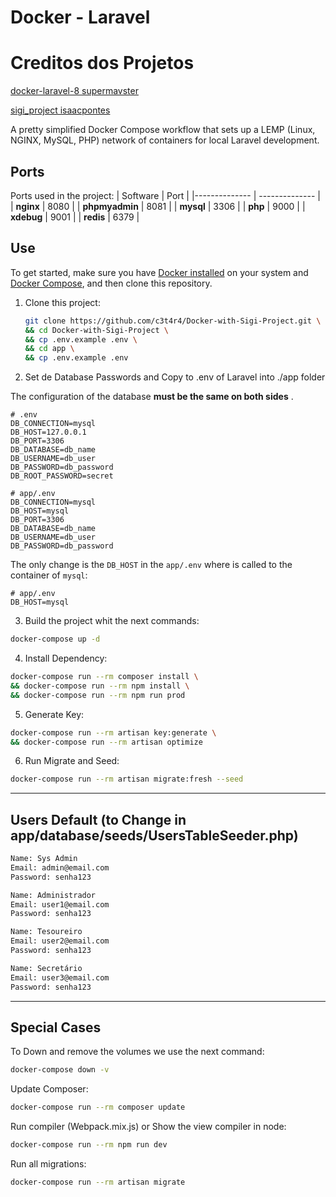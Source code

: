 # Docker - Laravel

# Creditos dos Projetos

[docker-laravel-8 supermavster](https://github.com/supermavster/docker-laravel-8)

[sigi_project isaacpontes](https://github.com/isaacpontes/sigi_project)

A pretty simplified Docker Compose workflow that sets up a LEMP (Linux, NGINX, MySQL, PHP) network of containers for local Laravel development.

## Ports

Ports used in the project:
| Software | Port |
|-------------- | -------------- |
| **nginx** | 8080 |
| **phpmyadmin** | 8081 |
| **mysql** | 3306 |
| **php** | 9000 |
| **xdebug** | 9001 |
| **redis** | 6379 |

## Use

To get started, make sure you have [Docker installed](https://docs.docker.com/) on your system and [Docker Compose](https://docs.docker.com/compose/install/), and then clone this repository.

1. Clone this project:

   ```sh
   git clone https://github.com/c3t4r4/Docker-with-Sigi-Project.git \ 
   && cd Docker-with-Sigi-Project \ 
   && cp .env.example .env \ 
   && cd app \ 
   && cp .env.example .env
   ```

2. Set de Database Passwords and Copy to .env of Laravel into ./app folder

The configuration of the database **must be the same on both sides** .

```dotenv
# .env
DB_CONNECTION=mysql
DB_HOST=127.0.0.1
DB_PORT=3306
DB_DATABASE=db_name
DB_USERNAME=db_user
DB_PASSWORD=db_password
DB_ROOT_PASSWORD=secret
```

```dotenv
# app/.env
DB_CONNECTION=mysql
DB_HOST=mysql
DB_PORT=3306
DB_DATABASE=db_name
DB_USERNAME=db_user
DB_PASSWORD=db_password
```

The only change is the `DB_HOST` in the `app/.env` where is called to the container of `mysql`:

```dotenv
# app/.env
DB_HOST=mysql
```

3. Build the project whit the next commands:
```sh
docker-compose up -d
```

4. Install Dependency:
```sh
docker-compose run --rm composer install \ 
&& docker-compose run --rm npm install \ 
&& docker-compose run --rm npm run prod
```

5. Generate Key:
```sh
docker-compose run --rm artisan key:generate \
&& docker-compose run --rm artisan optimize
```

6. Run Migrate and Seed:
```sh
docker-compose run --rm artisan migrate:fresh --seed
```
---

## Users Default (to Change in app/database/seeds/UsersTableSeeder.php)
```txt
Name: Sys Admin
Email: admin@email.com
Password: senha123

Name: Administrador
Email: user1@email.com
Password: senha123

Name: Tesoureiro
Email: user2@email.com
Password: senha123

Name: Secretário
Email: user3@email.com
Password: senha123
```


---

## Special Cases

To Down and remove the volumes we use the next command:

```sh
docker-compose down -v
```

Update Composer:

```sh
docker-compose run --rm composer update
```

Run compiler (Webpack.mix.js) or Show the view compiler in node:

```sh
docker-compose run --rm npm run dev
```

Run all migrations:

```sh
docker-compose run --rm artisan migrate
```
